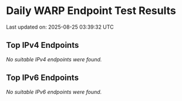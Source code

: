 # Daily WARP Endpoint Test Results

Last updated on: 2025-08-25 03:39:32 UTC

## Top IPv4 Endpoints

*No suitable IPv4 endpoints were found.*


## Top IPv6 Endpoints

*No suitable IPv6 endpoints were found.*

